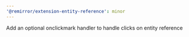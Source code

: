 ```yaml
---
'@remirror/extension-entity-reference': minor
---
```


Add an optional onclickmark handler to handle clicks on entity reference
